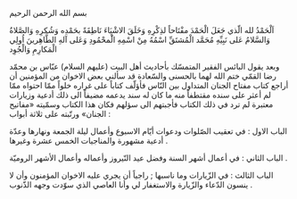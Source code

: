 بسم الله الرحمن الرحيم

اَلْحَمْدُ لله الّذي جَعَلَ الْحَمْدَ مفْتَاحاً لذِكْرِهِ وَخَلَقَ الاشْيَاءَ نَاطِقَةً بحَمْدِه وَشُكرِهِ وَالصَّلاةُ
وَالسَّلامُ عَلى نَبِيِّهِ مُحَمَّد الْمُشتَقِّ اسْمُهُ مِنْ اسْمِهِ الَْمحْمُودِ وَعَلى آلهِ الطَّاهِرينَ اُولِي الْمَكارِمِ
وَالْجُوِد

وبعد يقول البائس الفقير المتمسّك بأحاديث أهل البيت (عليهم السلام) عبّاس بن محمّد رضا القمّي ختم الله لهما بالحسنى والسّعادة قد سألني بعض الاخوان من المؤمنين أن أراجع كتاب مفتاح الجنان المتداول بين النّاس فأؤلّف كتاباً على غراره خلواً ممّا احتواه ممّا لم أعثر على سنده مقتطفاً منه ما كان له سند يدعمه مضيفاً الى ذلك أدعية وزيارات معتبرة لم ترد في ذلك الكتاب فأجبتهم الى سؤلهم فكان هذا الكتاب وسمّيته «مفاتيح الجنان» ورتّبته على ثلاثة أبواب :

الباب الاول : في تعقيب الصّلوات ودعوات أيّام الاسبوع وأعمال ليلة الجمعة ونهارها وعدّة أدعية مشهورة والمناجيات الخمس عشرة وغيرها .

الباب الثاني : في أعمال أشهر السنة وفضل عيد النّيروز وأعماله وأعمال الأشهر الروميّة .

الباب الثالث : في الزّيارات وما ناسبها ; راجياً أن يجري عليه الاخوان المؤمنون وأن لا ينسون الدّعاء والزّيارة والاستغفار لي وأنا العاصي الذي سوّدت وجهه الذّنوب .

 

